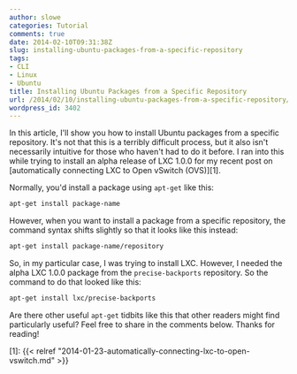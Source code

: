 ```yaml
---
author: slowe
categories: Tutorial
comments: true
date: 2014-02-10T09:31:38Z
slug: installing-ubuntu-packages-from-a-specific-repository
tags:
- CLI
- Linux
- Ubuntu
title: Installing Ubuntu Packages from a Specific Repository
url: /2014/02/10/installing-ubuntu-packages-from-a-specific-repository/
wordpress_id: 3402
---
```


In this article, I'll show you how to install Ubuntu packages from a specific repository. It's not that this is a terribly difficult process, but it also isn't necessarily intuitive for those who haven't had to do it before. I ran into this while trying to install an alpha release of LXC 1.0.0 for my recent post on [automatically connecting LXC to Open vSwitch (OVS)][1].

Normally, you'd install a package using `apt-get` like this:

```bash
apt-get install package-name
```

However, when you want to install a package from a specific repository, the command syntax shifts slightly so that it looks like this instead:

```bash
apt-get install package-name/repository
```

So, in my particular case, I was trying to install LXC. However, I needed the alpha LXC 1.0.0 package from the `precise-backports` repository. So the command to do that looked like this:

```bash
apt-get install lxc/precise-backports
```

Are there other useful `apt-get` tidbits like this that other readers might find particularly useful? Feel free to share in the comments below. Thanks for reading!

[1]: {{< relref "2014-01-23-automatically-connecting-lxc-to-open-vswitch.md" >}}
